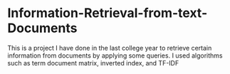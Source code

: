 # Information-Retrieval-from-text-Documents
This is a project I have done in the last college year to retrieve certain information from documents by applying some queries. I used algorithms such as term document matrix, inverted index, and TF-IDF
